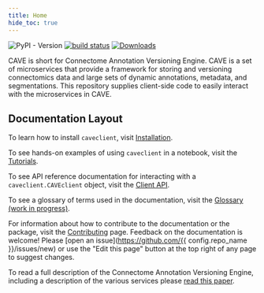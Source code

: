 ```yaml
---
title: Home
hide_toc: true
---
```


![PyPI - Version](https://img.shields.io/pypi/v/CAVEclient)
[![build status](https://github.com/CAVEconnectome/CAVEclient/actions/workflows/daily.yml/badge.svg)](https://github.com/CAVEconnectome/CAVEclient/actions/workflows/daily.yml) [![Downloads](https://static.pepy.tech/badge/caveclient)](https://pepy.tech/project/caveclient)

CAVE is short for Connectome Annotation Versioning Engine. CAVE is a set of microservices
that provide a framework for storing and versioning connectomics data and large sets of
dynamic annotations, metadata, and segmentations. This repository supplies client-side
code to easily interact with the microservices in CAVE.

## Documentation Layout

To learn how to install `caveclient`, visit [Installation](./installation.md).

To see hands-on examples of using `caveclient` in a notebook, visit the [Tutorials](./tutorials/index.md).

To see API reference documentation for interacting with a `caveclient.CAVEclient` object,
visit the [Client API](./api/index.md).

To see a glossary of terms used in the documentation, visit the [Glossary (work in progress)](./glossary.md).

For information about how to contribute to the documentation or the package, visit the [Contributing](./contributing.md) page.
Feedback on the documentation is welcome! Please [open an issue](https://github.com/{{ config.repo_name }}/issues/new) or
use the "Edit this page" button at the top right of any page to suggest changes.

To read a full description of the Connectome Annotation Versioning Engine, including a description of the various services please [read this paper](https://www.biorxiv.org/content/10.1101/2023.07.26.550598v1).
